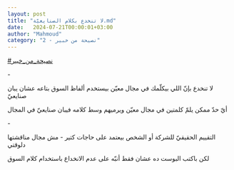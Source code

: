 ```yaml
---
layout: post
title: "لا تنخدع بكلام الصنايعيّة.md"
date:   2024-07-21T00:00:01+03:00
author: "Mahmoud"
category: "2 - نصيحة من خبير"
---
```

[<u>\#نصيحة_من_خبير</u>](https://www.facebook.com/hashtag/%D9%86%D8%B5%D9%8A%D8%AD%D8%A9_%D9%85%D9%86_%D8%AE%D8%A8%D9%8A%D8%B1?__eep__=6&__cft__%5b0%5d=AZVc9LhzQ_-WmjMFvxKwF9FHTtoBzRV4ZVSjPaibYuNBW2jZd_s3V4jrUCWe8HiiZBUupaXsoZDQDd12TJacnER14wJFbVvfQ00DaJFGqVAQksx-IVs35U5E10G-qpUrpTByHHEBp8OeOpWXKCAUtIPtc3uUzt2iEm_E5o1Pa7hh58lhRavAGfbHUkCvggB52I53witIbbS_1DzfWE07aEv1&__tn__=*NK-R)

\-

لا تنخدع بإنّ اللي بيكلّمك في مجال معيّن بيستخدم ألفاظ
السوق بتاعه عشان يبان صنايعيّ

أيّ حدّ ممكن يلمّ كلمتين في مجال معيّن ويرميهم وسط كلامه
فيبان صنايعيّ في المجال

\-

التقييم الحقيقيّ للشركة أو الشخص بيعتمد على حاجات كتير -
مش مجال مناقشتها دلوقتي

لكن باكتب البوست ده عشان فقط أنبّه على عدم الانخداع
باستخدام كلام السوق
